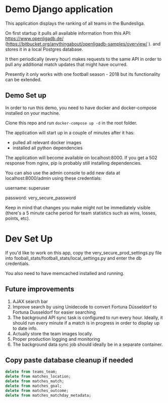 # Demo Django application 
This application displays the ranking of all
teams in the Bundesliga.

On first startup it pulls all available information from this API: https://www.openligadb.de/ (https://bitbucket.org/anythingabout/openligadb-samples/overview/
). and stores it in a local Postgres database.

It then periodically (every hour) makes requests to the same API in order to pull any additional match updates that might have ocurred.

Presently it only works with one football season - 2018 but its functionality can be extended.

## Demo Set up
In order to run this demo, you need to have docker and docker-compose installed on your machine.

Clone this repo and run `docker-compose up -d`
in the root folder.

The application will start up in a couple of 
minutes after it has:
  - pulled all relevant docker images
  - installed all python dependencies

The application will become available on localhost:8000. If you get a 502 response
from nginx, pip is probably still installing
dependencies.

You can also use the admin console to add new data at localhost:8000/admin using these credentials:

username: superuser

password: very_secure_password

Keep in mind that changes you make might not be immediately visible (there's a 5 minute cache period for team statistics such as wins, losses, points, etc).



# Dev Set Up
If you'd like to work on this app, copy the very_secure_prod_settings.py file into fooball_stats/football_stats/local_settings.py and enter the db credentials.

You also need to have memcached installed and running.

## Future improvements
1. AJAX search bar
2. Improve search by using Unidecode to convert Fortuna Düsseldorf to Fortuna Dusseldorf for easier searching
3. The background API sync task is configured to run every hour. Ideally, it should run every minute if
   a match is in progress in order to display up to date info.
4. Actually store the team images locally.
5. Proper production logging and monitoring
6. The background data sync job should ideally be in a separate container.

## Copy paste database cleanup if needed
```sql
delete from teams_team;
delete from matches_location;
delete from matches_match;
delete from matches_goal;
delete from matches_outcome;
delete from matches_matchday_metadata;
```
